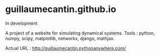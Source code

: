 # guillaumecantin.github.io
In development

A project of a website for simulating dynamical systems.
Tools : python, numpy, scipy, matplotlib, networkx, django, mathjax.

Actual URL : http://guillaumecantin.pythonanywhere.com/
